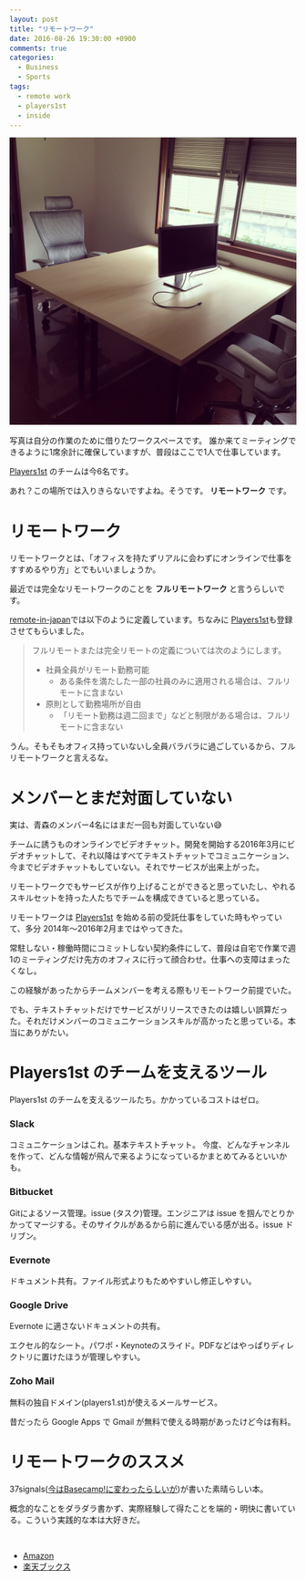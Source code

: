 ```yaml
---
layout: post
title: "リモートワーク"
date: 2016-08-26 19:30:00 +0900
comments: true
categories:
  - Business
  - Sports
tags:
  - remote work
  - players1st
  - inside
---
```


![my work space](/images/2016/08/20160826-remote-work.jpg)

写真は自分の作業のために借りたワークスペースです。
誰か来てミーティングできるように1席余計に確保していますが、普段はここで1人で仕事しています。

[Players1st][] のチームは今6名です。

あれ？この場所では入りきらないですよね。そうです。 **リモートワーク** です。

# リモートワーク

リモートワークとは、「オフィスを持たずリアルに会わずにオンラインで仕事をすすめるやり方」とでもいいましょうか。


最近では完全なリモートワークのことを **フルリモートワーク** と言うらしいです。

[remote-in-japan](https://github.com/uiureo/remote-in-japan)では以下のように定義しています。ちなみに [Players1st][]も登録させてもらいました。

> フルリモートまたは完全リモートの定義については次のようにします。
>
>   * 社員全員がリモート勤務可能
>        * ある条件を満たした一部の社員のみに適用される場合は、フルリモートに含まない
>   * 原則として勤務場所が自由
>        * 「リモート勤務は週二回まで」などと制限がある場合は、フルリモートに含まない

うん。そもそもオフィス持っていないし全員バラバラに過ごしているから、フルリモートワークと言えるな。

# メンバーとまだ対面していない

実は、青森のメンバー4名にはまだ一回も対面していない😅

<!-- more -->

チームに誘うものオンラインでビデオチャット。開発を開始する2016年3月にビデオチャットして、それ以降はすべてテキストチャットでコミュニケーション、今までビデオチャットもしていない。それでサービスが出来上がった。

リモートワークでもサービスが作り上げることができると思っていたし、やれるスキルセットを持った人たちでチームを構成できていると思っている。


リモートワークは [Players1st][] を始める前の受託仕事をしていた時もやっていて、多分 2014年〜2016年2月まではやってきた。

常駐しない・稼働時間にコミットしない契約条件にして、普段は自宅で作業で週1のミーティングだけ先方のオフィスに行って顔合わせ。仕事への支障はまったくなし。

この経験があったからチームメンバーを考える際もリモートワーク前提でいた。

でも、テキストチャットだけでサービスがリリースできたのは嬉しい誤算だった。それだけメンバーのコミュニケーションスキルが高かったと思っている。本当にありがたい。



# Players1st のチームを支えるツール

Players1st のチームを支えるツールたち。かかっているコストはゼロ。

<h3>
  <span class="fa-stack fa-lg">
    <i class="fa fa-square-o fa-stack-2x"></i>
    <i class="fa fa-slack fa-stack-1x"></i>
  </span>
  Slack
</h3>

コミュニケーションはこれ。基本テキストチャット。
今度、どんなチャンネルを作って、どんな情報が飛んで来るようになっているかまとめてみるといいかも。

<h3>
  <span class="fa-stack fa-lg">
    <i class="fa fa-square-o fa-stack-2x"></i>
    <i class="fa fa-bitbucket fa-stack-1x"></i>
  </span>
  Bitbucket
</h3>

Gitによるソース管理。issue (タスク)管理。エンジニアは issue を掴んでとりかかってマージする。そのサイクルがあるから前に進んでいる感が出る。issue ドリブン。

### Evernote

ドキュメント共有。ファイル形式よりもためやすいし修正しやすい。

### Google Drive

Evernote に適さないドキュメントの共有。

エクセル的なシート。パワポ・Keynoteのスライド。PDFなどはやっぱりディレクトリに置けたほうが管理しやすい。

### Zoho Mail

無料の独自ドメイン(players1.st)が使えるメールサービス。

昔だったら Google Apps で Gmail が無料で使える時期があったけど今は有料。


# リモートワークのススメ

37signals([今はBasecamp!に変わったらしいが](https://37signals.com/))が書いた素晴らしい本。

概念的なことをダラダラ書かず、実際経験して得たことを端的・明快に書いている。こういう実践的な本は大好きだ。

<a href="http://hb.afl.rakuten.co.jp/hgc/1368ce62.540143f5.1368ce63.cb671705/?pc=http%3A%2F%2Fitem.rakuten.co.jp%2Fbook%2F12610970&m=http%3A%2F%2Fm.rakuten.co.jp%2Fbook%2Fi%2F16754535%2F&scid=af_item_img&link_type=pict&ut=eyJwYWdlIjoiaXRlbSIsInR5cGUiOiJwaWN0Iiwic2l6ZSI6IjQwMHg0MDAiLCJuYW0iOjEsIm5hbXAiOiJkb3duIiwiY29tIjoxLCJjb21wIjoiZG93biIsInByaWNlIjoxLCJib3IiOjEsImNvbCI6MCwidGFyIjoxfQ%3D%3D" target="_blank" style="word-wrap:break-word;"  ><img src="http://hbb.afl.rakuten.co.jp/hgb/1368ce62.540143f5.1368ce63.cb671705/?me_id=1213310&item_id=16754535&m=https%3A%2F%2Fthumbnail.image.rakuten.co.jp%2F%400_mall%2Fbook%2Fcabinet%2F4339%2F9784152094339.jpg%3F_ex%3D80x80&pc=https%3A%2F%2Fthumbnail.image.rakuten.co.jp%2F%400_mall%2Fbook%2Fcabinet%2F4339%2F9784152094339.jpg%3F_ex%3D400x400&s=400x400&t=pict" border="0" style="margin:2px" alt="" title=""></a>

* <a href="http://amzn.to/2bLpuz7">Amazon</a>
* <a href="http://hb.afl.rakuten.co.jp/hgc/1368ce62.540143f5.1368ce63.cb671705/?pc=http%3A%2F%2Fitem.rakuten.co.jp%2Fbook%2F12610970&m=http%3A%2F%2Fm.rakuten.co.jp%2Fbook%2Fi%2F16754535%2F&scid=af_item_txt&link_type=text&ut=eyJwYWdlIjoiaXRlbSIsInR5cGUiOiJ0ZXh0Iiwic2l6ZSI6IjQwMHg0MDAiLCJuYW0iOjEsIm5hbXAiOiJkb3duIiwiY29tIjoxLCJjb21wIjoiZG93biIsInByaWNlIjoxLCJib3IiOjEsImNvbCI6MCwidGFyIjoxfQ%3D%3D" target="_blank" style="word-wrap:break-word;"  >楽天ブックス</a>


[Players1st]: https://players1.st/
